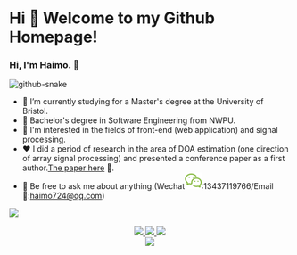 # Hi 🎉 Welcome to my Github Homepage!
### Hi, I'm Haimo. 👋

<picture>
  <source media="(prefers-color-scheme: dark)" srcset="https://cdn.jsdelivr.net/gh/sun0225SUN/sun0225SUN/profile-snake-contrib/github-contribution-grid-snake-dark.svg" />
  <source media="(prefers-color-scheme: light)" srcset="https://cdn.jsdelivr.net/gh/sun0225SUN/sun0225SUN/profile-snake-contrib/github-contribution-grid-snake.svg" />
  <img alt="github-snake" src="https://cdn.jsdelivr.net/gh/sun0225SUN/sun0225SUN/profile-snake-contrib/github-contribution-grid-snake-dark.svg" />
  </picture>

- 🔭 I’m currently studying for a Master's degree at the University of Bristol.
- 🌱 Bachelor's degree in Software Engineering from NWPU. 
- 🤔 I'm interested in the fields of front-end (web application) and signal processing.
- ❤️ I did a period of research in the area of DOA estimation (one direction of array signal processing) and presented a conference paper as a first author.[The paper here](https://ieeexplore.ieee.org/document/10050603) 🚗.
- 💬 Be free to ask me about anything.(Wechat<img alt="" height="30px" src="wechat.svg" />:13437119766/Email📧:haimo724@qq.com)


<img src="https://cdn.jsdelivr.net/gh/sun0225SUN/sun0225SUN/assets/images/icon.png" /></div>

<p align="center">
  <a href="https://github.com/haimo724">
    <img height="230px" src="http://github-profile-summary-cards.vercel.app/api/cards/profile-details?username=haimo724&theme=react" />
  </a>
  <a href="https://github.com/haimo724">
    <img height="230px" src="https://github-readme-streak-stats.herokuapp.com/?user=haimo724&hide_border=true&card_width=338&theme=react" />
  </a>
  <a href="https://github.com/haimo724">
    <img height="230px" src="http://github-profile-summary-cards.vercel.app/api/cards/stats?username=haimo724&theme=react" />
  </a><br>
  <a href="https://github.com/haimo724">
    <img height="230px" src="https://github-readme-stats.vercel.app/api/top-langs/?username=haimo724&langs_count=8&theme=react" />
  </a>
</p>

